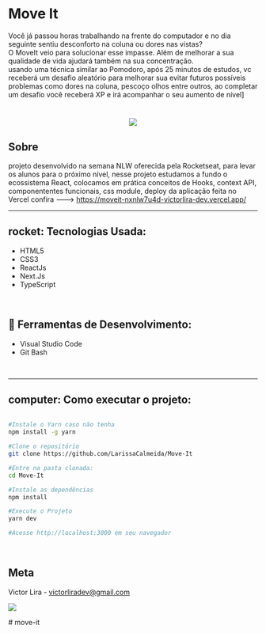 # Move It

Você já passou horas trabalhando na frente do computador e no dia seguinte sentiu desconforto na coluna ou dores nas vistas? <br />
O MoveIt veio para solucionar esse impasse. Além de melhorar a sua qualidade de vida ajudará também na sua concentração. <br />
usando uma técnica similar ao Pomodoro, após 25 minutos de estudos, vc receberá um desafio aleatório para melhorar sua evitar futuros possíveis problemas como dores na coluna, pescoço olhos entre outros,
 ao completar um desafio você receberá XP e irá acompanhar o seu aumento de nível]


<h1 align="center">
  <img  src="https://ik.imagekit.io/Victorliradev/Animated_GIF-downsized_large__XgzFnRC3.gif">
</h1>

## Sobre
projeto desenvolvido na semana NLW oferecida pela Rocketseat, para levar os alunos para o próximo nível, nesse projeto estudamos a fundo o ecossistema React, colocamos em prática conceitos de Hooks, context API, componententes funcionais, css module, deploy da aplicação feita no Vercel confira ---> https://moveit-nxnlw7u4d-victorlira-dev.vercel.app/


---

## rocket: Tecnologias Usada:
- HTML5
- CSS3
- ReactJs
- Next.Js
- TypeScript
<br />

## 💼 Ferramentas de Desenvolvimento:
- Visual Studio Code
- Git Bash
<br />

---


## computer: Como executar o projeto:

```sh

#Instale o Yarn caso não tenha 
npm install -g yarn

#Clone o repositório
git clone https://github.com/LarissaCalmeida/Move-It

#Entre na pasta clonada:
cd Move-It

#Instale as dependências
npm install

#Execute o Projeto
yarn dev

#Acesse http://localhost:3000 em seu navegador
```
<br />


## Meta

Victor Lira - victorliradev@gmail.com
<p align="left">
  <a href="https://www.linkedin.com/in/victor-lira-front-end/" alt="Linkedin">
  <img src="https://img.shields.io/badge/-Linkedin-0e76a8?style=flat-square&logo=Linkedin&logoColor=white&link=https://www.linkedin.com/in/larissa-carvalho-7149101b8/" /></a>


#   m o v e - i t  
 